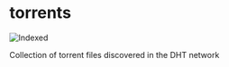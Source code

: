 torrents 
========
![Indexed](https://img.shields.io/badge/indexed-137955-blue)

Collection of torrent files discovered in the DHT network
